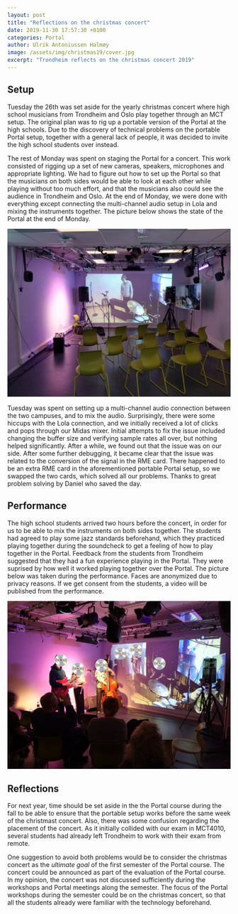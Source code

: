 ```yaml
---
layout: post
title: "Reflections on the christmas concert"
date: 2019-11-30 17:57:30 +0100
categories: Portal
author: Ulrik Antoniussen Halmøy
image: /assets/img/christmas19/cover.jpg
excerpt: "Trondheim reflects on the christmas concert 2019"
---
```


## Setup

Tuesday the 26th was set aside for the yearly christmas concert where high school musicians from Trondheim and Oslo play together through an MCT setup. The original plan was to rig up a portable version of the Portal at the high schools. Due to the discovery of technical problems on the portable Portal setup, together with a general lack of people, it was decided to invite the high school students over instead.

The rest of Monday was spent on staging the Portal for a concert. This work consisted of rigging up a set of new cameras, speakers, microphones and appropriate lighting. We had to figure out how to set up the Portal so that the musicians on both sides would be able to look at each other while playing without too much effort, and that the musicians also could see the audience in Trondheim and Oslo. At the end of Monday, we were done with everything except connecting the multi-channel audio setup in Lola and mixing the instruments together. The picture below shows the state of the Portal at the end of Monday.

![The state of the Portal after Monday's rigging session](/assets/img/christmas19/portal_monday.jpg)

Tuesday was spent on setting up a multi-channel audio connection between the two campuses, and to mix the audio. Surprisingly, there were some hiccups with the Lola connection, and we initially received a lot of clicks and pops through our Midas mixer. Initial attempts to fix the issue included changing the buffer size and verifying sample rates all over, but nothing helped significantly. After a while, we found out that the issue was on our side. After some further debugging, it became clear that the issue was related to the conversion of the signal in the RME card. There happened to be an extra RME card in the aforementioned portable Portal setup, so we swapped the two cards, which solved all our problems. Thanks to great problem solving by Daniel who saved the day.


## Performance

The high school students arrived two hours before the concert, in order for us to be able to mix the instruments on both sides together. The students had agreed to play some jazz standards beforehand, which they practiced playing together during the soundcheck to get a feeling of how to play together in the Portal. Feedback from the students from Trondheim suggested that they had a fun experience playing in the Portal. They were suprised by how well it worked playing together over the Portal. The picture below was taken during the performance. Faces are anonymized due to privacy reasons. If we get consent from the students, a video will be published from the performance.

![Performance](/assets/img/christmas19/cover.jpg)


## Reflections

For next year, time should be set aside in the the Portal course during the fall to be able to ensure that the portable setup works before the same week of the christmast concert. Also, there was some confusion regarding the placement of the concert. As it initially collided with our exam in MCT4010, several students had already left Trondheim to work with their exam from remote.

One suggestion to avoid both problems would be to consider the christmas concert as the *ultimate goal* of the first semester of the Portal course. The concert could be announced as part of the evaluation of the Portal course. In my opinion, the concert was not discussed sufficiently during the workshops and Portal meetings along the semester. The focus of the Portal workshops during the semester could be on the christmas concert, so that all the students already were familiar with the technology beforehand.